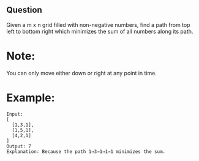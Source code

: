 ## Question
Given a m x n grid filled with non-negative numbers, find a path from top left to bottom right which minimizes the sum of all numbers along its path.
# Note:
You can only move either down or right at any point in time.

# Example:
```
Input:
[
  [1,3,1],
  [1,5,1],
  [4,2,1]
]
Output: 7
Explanation: Because the path 1→3→1→1→1 minimizes the sum.
```

